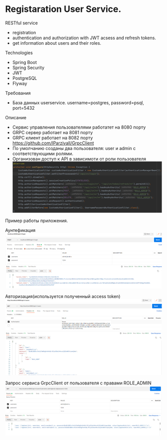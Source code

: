 # Registaration User Service.
RESTful service 
* registration
* authentication and authorization with JWT acsess and refresh tokens.
* get information about users and their roles. 

Technologies
* Spring Boot
* Spring Security
* JWT
* PostgreSQL
* Flyway

Требования
* База данных userservice. username=postgres, password=psql, port=5432

Описание
* Сервис управления пользователями работатет на 8080 порту
* GRPC сервер работает на 8081 порту
* GRPC клиент работает на 8082 порту https://github.com/lParzivall/GrpcClient
* По умолчанию созданы два пользователя: user и admin с соответствующими ролями.
* Организован доступ к API в зависимоти от роли пользователя
![](src/main/resources/images/rights.png)

Пример работы приложения.

Аунтефикация
![](src/main/resources/images/login.png)

Авторизация(используется полученный access token)
![](src/main/resources/images/auth.png)

Запрос сервиса GrpcClient от пользователя с правами ROLE_ADMIN
![](src/main/resources/images/grpc_request.png)


